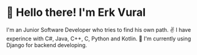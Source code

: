 # 🥳 Hello there! I'm Erk Vural

I'm an Junior Software Developer who tries to find his own path. ✌️
I have experince with C#, Java, C++, C, Python and Kotlin. 🧿
I'm currently using Django for backend developing.
